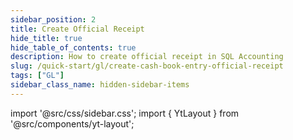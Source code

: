 ```yaml
---
sidebar_position: 2
title: Create Official Receipt
hide_title: true
hide_table_of_contents: true
description: How to create official receipt in SQL Accounting
slug: /quick-start/gl/create-cash-book-entry-official-receipt
tags: ["GL"]
sidebar_class_name: hidden-sidebar-items
---
```


import '@src/css/sidebar.css';
import { YtLayout } from '@src/components/yt-layout';

<YtLayout
    videoId="VbY3sIesoFE"
/>
